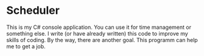 # Scheduler
This is my C# console application. You can use it for time management or something else. I write (or have already written) this code to improve my skills of coding.
By the way, there are another goal. This programm can help me to get a job.
